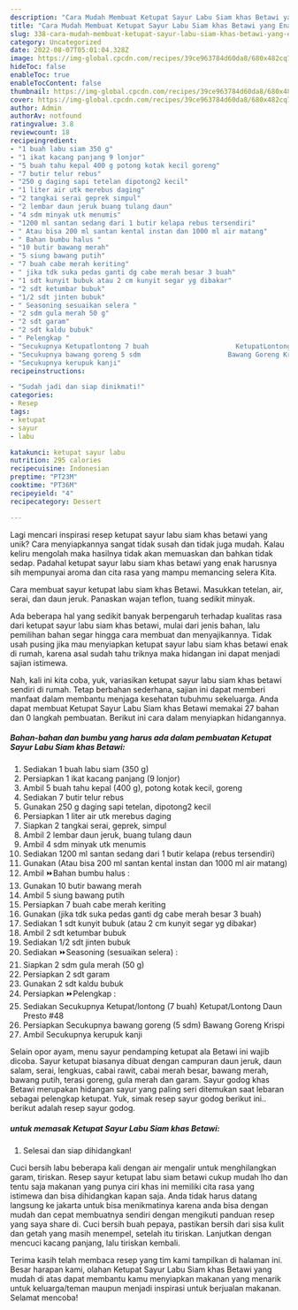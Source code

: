 ```yaml
---
description: "Cara Mudah Membuat Ketupat Sayur Labu Siam khas Betawi yang Enak"
title: "Cara Mudah Membuat Ketupat Sayur Labu Siam khas Betawi yang Enak"
slug: 338-cara-mudah-membuat-ketupat-sayur-labu-siam-khas-betawi-yang-enak
category: Uncategorized
date: 2022-08-07T05:01:04.328Z
image: https://img-global.cpcdn.com/recipes/39ce963784d60da8/680x482cq70/ketupat-sayur-labu-siam-khas-betawi-foto-resep-utama.jpg
hideToc: false
enableToc: true
enableTocContent: false
thumbnail: https://img-global.cpcdn.com/recipes/39ce963784d60da8/680x482cq70/ketupat-sayur-labu-siam-khas-betawi-foto-resep-utama.jpg
cover: https://img-global.cpcdn.com/recipes/39ce963784d60da8/680x482cq70/ketupat-sayur-labu-siam-khas-betawi-foto-resep-utama.jpg
author: Admin
authorAv: notfound
ratingvalue: 3.8
reviewcount: 18
recipeingredient:
- "1 buah labu siam 350 g"
- "1 ikat kacang panjang 9 lonjor"
- "5 buah tahu kepal 400 g potong kotak kecil goreng"
- "7 butir telur rebus"
- "250 g daging sapi tetelan dipotong2 kecil"
- "1 liter air utk merebus daging"
- "2 tangkai serai geprek simpul"
- "2 lembar daun jeruk buang tulang daun"
- "4 sdm minyak utk menumis"
- "1200 ml santan sedang dari 1 butir kelapa rebus tersendiri"
- " Atau bisa 200 ml santan kental instan dan 1000 ml air matang"
- " Bahan bumbu halus "
- "10 butir bawang merah"
- "5 siung bawang putih"
- "7 buah cabe merah keriting"
- " jika tdk suka pedas ganti dg cabe merah besar 3 buah"
- "1 sdt kunyit bubuk atau 2 cm kunyit segar yg dibakar"
- "2 sdt ketumbar bubuk"
- "1/2 sdt jinten bubuk"
- " Seasoning sesuaikan selera "
- "2 sdm gula merah 50 g"
- "2 sdt garam"
- "2 sdt kaldu bubuk"
- " Pelengkap "
- "Secukupnya Ketupatlontong 7 buah                      KetupatLontong Daun Presto 48"
- "Secukupnya bawang goreng 5 sdm                      Bawang Goreng Krispi"
- "Secukupnya kerupuk kanji"
recipeinstructions:

- "Sudah jadi dan siap dinikmati!"
categories:
- Resep
tags:
- ketupat
- sayur
- labu

katakunci: ketupat sayur labu 
nutrition: 295 calories
recipecuisine: Indonesian
preptime: "PT23M"
cooktime: "PT36M"
recipeyield: "4"
recipecategory: Dessert

---
```





Lagi mencari inspirasi resep ketupat sayur labu siam khas betawi yang unik? Cara menyiapkannya sangat tidak susah dan tidak juga mudah. Kalau keliru mengolah maka hasilnya tidak akan memuaskan dan bahkan tidak sedap. Padahal ketupat sayur labu siam khas betawi yang enak harusnya sih mempunyai aroma dan cita rasa yang mampu memancing selera Kita.





Cara membuat sayur ketupat labu siam khas Betawi. Masukkan tetelan, air, serai, dan daun jeruk. Panaskan wajan teflon, tuang sedikit minyak.

Ada beberapa hal yang sedikit banyak berpengaruh terhadap kualitas rasa dari ketupat sayur labu siam khas betawi, mulai dari jenis bahan, lalu pemilihan bahan segar hingga cara membuat dan menyajikannya. Tidak usah pusing jika mau menyiapkan ketupat sayur labu siam khas betawi enak di rumah, karena asal sudah tahu triknya maka hidangan ini dapat menjadi sajian istimewa.






Nah, kali ini kita coba, yuk, variasikan ketupat sayur labu siam khas betawi sendiri di rumah. Tetap berbahan sederhana, sajian ini dapat memberi manfaat dalam membantu menjaga kesehatan tubuhmu sekeluarga. Anda dapat membuat Ketupat Sayur Labu Siam khas Betawi memakai 27 bahan dan 0 langkah pembuatan. Berikut ini cara dalam menyiapkan hidangannya.

<!--inarticleads1-->

##### Bahan-bahan dan bumbu yang harus ada dalam pembuatan Ketupat Sayur Labu Siam khas Betawi:

1. Sediakan 1 buah labu siam (350 g)
1. Persiapkan 1 ikat kacang panjang (9 lonjor)
1. Ambil 5 buah tahu kepal (400 g), potong kotak kecil, goreng
1. Sediakan 7 butir telur rebus
1. Gunakan 250 g daging sapi tetelan, dipotong2 kecil
1. Persiapkan 1 liter air utk merebus daging
1. Siapkan 2 tangkai serai, geprek, simpul
1. Ambil 2 lembar daun jeruk, buang tulang daun
1. Ambil 4 sdm minyak utk menumis
1. Sediakan 1200 ml santan sedang dari 1 butir kelapa (rebus tersendiri)
1. Gunakan  (Atau bisa 200 ml santan kental instan dan 1000 ml air matang)
1. Ambil  ⏩Bahan bumbu halus :
1. Gunakan 10 butir bawang merah
1. Ambil 5 siung bawang putih
1. Persiapkan 7 buah cabe merah keriting
1. Gunakan  (jika tdk suka pedas ganti dg cabe merah besar 3 buah)
1. Sediakan 1 sdt kunyit bubuk (atau 2 cm kunyit segar yg dibakar)
1. Ambil 2 sdt ketumbar bubuk
1. Sediakan 1/2 sdt jinten bubuk
1. Sediakan  ⏩Seasoning (sesuaikan selera) :
1. Siapkan 2 sdm gula merah (50 g)
1. Persiapkan 2 sdt garam
1. Gunakan 2 sdt kaldu bubuk
1. Persiapkan  ⏩Pelengkap :
1. Sediakan Secukupnya Ketupat/lontong (7 buah)                      Ketupat/Lontong Daun Presto #48
1. Persiapkan Secukupnya bawang goreng (5 sdm)                      Bawang Goreng Krispi
1. Ambil Secukupnya kerupuk kanji


Selain opor ayam, menu sayur pendamping ketupat ala Betawi ini wajib dicoba. Sayur ketupat biasanya dibuat dengan campuran daun jeruk, daun salam, serai, lengkuas, cabai rawit, cabai merah besar, bawang merah, bawang putih, terasi goreng, gula merah dan garam. Sayur godog khas Betawi merupakan hidangan sayur yang paling seri ditemukan saat lebaran sebagai pelengkap ketupat. Yuk, simak resep sayur godog berikut ini.. berikut adalah resep sayur godog. 

<!--inarticleads2-->

#####  untuk memasak Ketupat Sayur Labu Siam khas Betawi:


1. Selesai dan siap dihidangkan!

Cuci bersih labu beberapa kali dengan air mengalir untuk menghilangkan garam, tiriskan. Resep sayur ketupat labu siam betawi cukup mudah lho dan tentu saja makanan yang punya ciri khas ini memiliki cita rasa yang istimewa dan bisa dihidangkan kapan saja. Anda tidak harus datang langsung ke jakarta untuk bisa menikmatinya karena anda bisa dengan mudah dan cepat membuatnya sendiri dengan mengikuti panduan resep yang saya share di. Cuci bersih buah pepaya, pastikan bersih dari sisa kulit dan getah yang masih menempel, setelah itu tiriskan. Lanjutkan dengan mencuci kacang panjang, lalu tiriskan kembali. 

Terima kasih telah membaca resep yang tim kami tampilkan di halaman ini. Besar harapan kami, olahan Ketupat Sayur Labu Siam khas Betawi yang mudah di atas dapat membantu kamu menyiapkan makanan yang menarik untuk keluarga/teman maupun menjadi inspirasi untuk berjualan makanan. Selamat mencoba!

